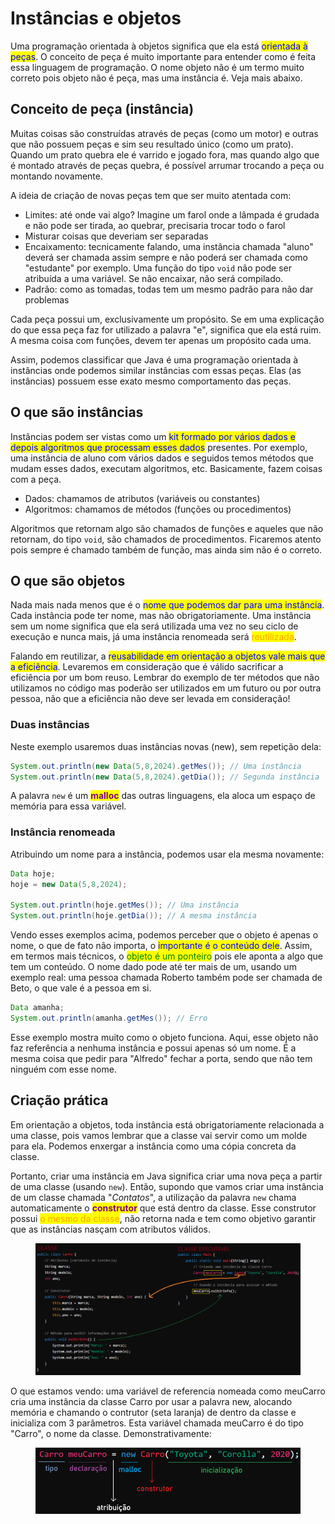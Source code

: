 # Instâncias e objetos

Uma programação orientada à objetos significa que ela está <mark style="color:blue;">orientada à peças</mark>. O conceito de peça é muito importante para entender como é feita essa linguagem de programação. O nome objeto não é um termo muito correto pois objeto não é peça, mas uma instância é. Veja mais abaixo.

## Conceito de peça (instância)

Muitas coisas são construídas através de peças (como um motor) e outras que não possuem peças e sim seu resultado único (como um prato). Quando um prato quebra ele é varrido e jogado fora, mas quando algo que é montado através de peças quebra, é possível arrumar trocando a peça ou montando novamente.

A ideia de criação de novas peças tem que ser muito atentada com:

* Limites: até onde vai algo? Imagine um farol onde a lâmpada é grudada e não pode ser tirada, ao quebrar, precisaria trocar todo o farol
* Misturar coisas que deveriam ser separadas
* Encaixamento: tecnicamente falando, uma instância chamada "aluno" deverá ser chamada assim sempre e não poderá ser chamada como "estudante" por exemplo. Uma função do tipo `void` não pode ser atribuída a uma variável. Se não encaixar, não será compilado.
* Padrão: como as tomadas, todas tem um mesmo padrão para não dar problemas

Cada peça possui um, exclusivamente um propósito. Se em uma explicação do que essa peça faz for utilizado a palavra "e", significa que ela está ruim. A mesma coisa com funções, devem ter apenas um propósito cada uma.

Assim, podemos classificar que Java é uma programação orientada à instâncias onde podemos similar instâncias com essas peças. Elas (as instâncias) possuem esse exato mesmo comportamento das peças.

## O que são instâncias

Instâncias podem ser vistas como um <mark style="color:blue;">kit formado por vários dados e depois algoritmos que processam esses dados</mark> presentes. Por exemplo, uma instância de aluno com vários dados e seguidos temos métodos que mudam esses dados, executam algoritmos, etc. Basicamente, fazem coisas com a peça.

* Dados: chamamos de atributos (variáveis ou constantes)
* Algoritmos: chamamos de métodos (funções ou procedimentos)

Algoritmos que retornam algo são chamados de funções e aqueles que não retornam, do tipo `void`, são chamados de procedimentos. Ficaremos atento pois sempre é chamado também de função, mas ainda sim não é o correto.

## O que são objetos

Nada mais nada menos que é o <mark style="color:blue;">nome que podemos dar para uma instância</mark>. Cada instância pode ter nome, mas não obrigatoriamente. Uma instância sem um nome significa que ela será utilizada uma vez no seu ciclo de execução e nunca mais, já uma instância renomeada será <mark style="color:orange;">reutilizada</mark>.

Falando em reutilizar, a <mark style="color:blue;">reusabilidade em orientação a objetos vale mais que a eficiência</mark>. Levaremos em consideração que é válido sacrificar a eficiência por um bom reuso. Lembrar do exemplo de ter métodos que não utilizamos no código mas poderão ser utilizados em um futuro ou por outra pessoa, não que a eficiência não deve ser levada em consideração!

### Duas instâncias

Neste exemplo usaremos duas instâncias novas (new), sem repetição dela:

```java
System.out.println(new Data(5,8,2024).getMes()); // Uma instância
System.out.println(new Data(5,8,2024).getDia()); // Segunda instância
```

A palavra `new` é um <mark style="color:purple;">**malloc**</mark> das outras linguagens, ela aloca um espaço de memória para essa variável.

### Instância renomeada

Atribuindo um nome para a instância, podemos usar ela mesma novamente:

```java
Data hoje;
hoje = new Data(5,8,2024);

System.out.println(hoje.getMes()); // Uma instância
System.out.println(hoje.getDia()); // A mesma instância
```

Vendo esses exemplos acima, podemos perceber que o objeto é apenas o nome, o que de fato não importa, o <mark style="color:blue;">importante é o conteúdo dele</mark>. Assim, em termos mais técnicos, o <mark style="color:green;">objeto é um ponteiro</mark> pois ele aponta a algo que tem um conteúdo. O nome dado pode até ter mais de um, usando um exemplo real: uma pessoa chamada Roberto também pode ser chamada de Beto, o que vale é a pessoa em si.

```java
Data amanha;
System.out.println(amanha.getMes()); // Erro
```

Esse exemplo mostra muito como o objeto funciona. Aqui, esse objeto não faz referência a nenhuma instância e possui apenas só um nome. É a mesma coisa que pedir para "Alfredo" fechar a porta, sendo que não tem ninguém com esse nome.

## Criação prática

Em orientação a objetos, toda instância está obrigatoriamente relacionada a uma classe, pois vamos lembrar que a classe vai servir como um molde para ela. Podemos enxergar a instância como uma cópia concreta da classe.

Portanto, criar uma instância em Java significa criar uma nova peça a partir de uma classe (usando `new`). Então, supondo que vamos criar uma instância de um classe chamada "_Contatos_", a utilização da palavra `new` chama automaticamente o <mark style="color:purple;">**construtor**</mark> que está dentro da classe. Esse construtor possui <mark style="color:orange;">o mesmo da classe</mark>, não retorna nada e tem como objetivo garantir que as instâncias nasçam com atributos válidos.

<figure><img src="../../.gitbook/assets/criação de instâncias vistas em classes.png" alt=""><figcaption></figcaption></figure>

O que estamos vendo: uma variável de referencia nomeada como meuCarro cria uma instância da classe Carro por usar a palavra new, alocando memória e chamando o contrutor (seta laranja) de dentro da classe e inicializa com 3 parâmetros. Esta variável chamada meuCarro é do tipo "Carro", o nome da classe. Demonstrativamente:

<figure><img src="../../.gitbook/assets/definição na criação de instâncias em Java.png" alt=""><figcaption></figcaption></figure>
